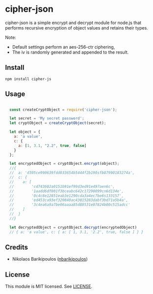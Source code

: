 # cipher-json

cipher-json is a simple encrypt and decrypt module for node.js that performs recursive encryption of object values and retains their types.

Note:
- Default settings perform an aes-256-ctr ciphering,
- The iv is randomly generated and appended to the result.

## Install

```shell
npm install cipher-js
```

## Usage

```js

  const createCryptObject = require('cipher-json');

  let secret = 'My secret password';
  let cryptObject = createCryptObject(secret);

  let object = {
    a: 'a value',
    c: {
      a: [1, 3.1, "2.2", true, false]
    }
  };

  let encryptedObject = cryptObject.encrypt(object);
  //{
  //  a: 'd305ce990639fdd033654b5444f2b190sfb87990183274a',
  //  c: {
  //    a: [
  //        'cd743602a0151b91ef99d3ed91e497aen6c',
  //        '1aadd6df001f3bceabc642c17290099cn6d134e',
  //        '0c4c8e12851eab3e1290cda3a4ec7be6s133157',
  //        'ed453ca93ef320840ac43015283dabf3bd71a5b4a',
  //        '3c4ea6a9a7be06aaaa85d88531e07824b00c515adcc'
  //    ]
  //  }
  //}

  let decryptedObject = cryptObject.decrypt(encryptedObject)
  // { a: 'a value', c: { a: [ 1, 3.1, '2.2', true, false ] } }
```

## Credits

- Nikolaos Barikipoulos ([nbarikipoulos](https://github.com/nbarikipoulos))

## License

This module is MIT licensed. See [LICENSE](./LICENSE.md).